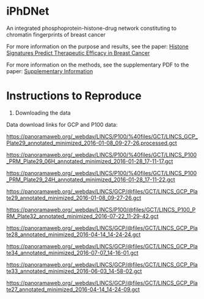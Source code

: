 # iPhDNet
An integrated phosphoprotein-histone-drug network constituting to chromatin fingerprints of breast cancer

For more information on the purpose and results, see the paper:
[Histone Signatures Predict Therapeutic Efficacy in Breast Cancer](https://ieeexplore.ieee.org/document/8961959)

For more information on the methods, see the supplementary PDF to the paper:
[Supplementary Information](https://ieeexplore.ieee.org/ielx7/8782705/8819998/8961959/supp1-2967105.pdf?tp=&arnumber=8961959)

# Instructions to Reproduce

1. Downloading the data

Data download links for GCP and P100 data:

https://panoramaweb.org/_webdav/LINCS/P100/%40files/GCT/LINCS_GCP_Plate29_annotated_minimized_2016-01-08_09-27-26.processed.gct

https://panoramaweb.org/_webdav/LINCS/P100/%40files/GCT/LINCS_P100_PRM_Plate29_06H_annotated_minimized_2016-01-28_17-11-17.gct

https://panoramaweb.org/_webdav/LINCS/P100/%40files/GCT/LINCS_P100_PRM_Plate29_24H_annotated_minimized_2016-01-28_17-11-22.gct

https://panoramaweb.org/_webdav/LINCS/GCP/@files/GCT/LINCS_GCP_Plate29_annotated_minimized_2016-01-08_09-27-26.gct

https://panoramaweb.org/_webdav/LINCS/P100/@files/GCT/LINCS_P100_PRM_Plate32_annotated_minimized_2016-07-22_11-29-42.gct

https://panoramaweb.org/_webdav/LINCS/GCP/@files/GCT/LINCS_GCP_Plate28_annotated_minimized_2016-04-14_14-24-24.gct

https://panoramaweb.org/_webdav/LINCS/GCP/@files/GCT/LINCS_GCP_Plate34_annotated_minimized_2016-07-07_14-16-01.gct

https://panoramaweb.org/_webdav/LINCS/GCP/@files/GCT/LINCS_GCP_Plate33_annotated_minimized_2016-06-03_14-58-02.gct

https://panoramaweb.org/_webdav/LINCS/GCP/@files/GCT/LINCS_GCP_Plate27_annotated_minimized_2016-04-14_14-24-09.gct
